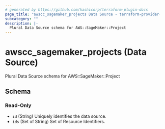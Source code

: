 ```yaml
---
# generated by https://github.com/hashicorp/terraform-plugin-docs
page_title: "awscc_sagemaker_projects Data Source - terraform-provider-awscc"
subcategory: ""
description: |-
  Plural Data Source schema for AWS::SageMaker::Project
---
```


# awscc_sagemaker_projects (Data Source)

Plural Data Source schema for AWS::SageMaker::Project



<!-- schema generated by tfplugindocs -->
## Schema

### Read-Only

- `id` (String) Uniquely identifies the data source.
- `ids` (Set of String) Set of Resource Identifiers.


